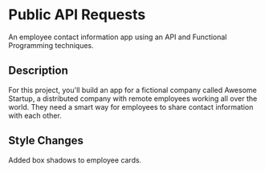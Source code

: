 # Public API Requests

An employee contact information app using an API and Functional Programming techniques.

## Description

For this project, you'll build an app for a fictional company called Awesome Startup, a distributed company with remote employees working all over the world. They need a smart way for employees to share contact information with each other.

## Style Changes

Added box shadows to employee cards.